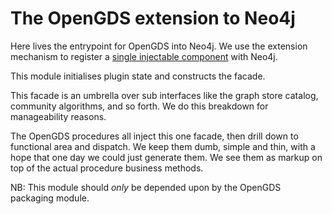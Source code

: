 # The OpenGDS extension to Neo4j

Here lives the entrypoint for OpenGDS into Neo4j. We use the extension mechanism to register a [single injectable component](../facade/README.md) with Neo4j.

This module initialises plugin state and constructs the facade. 

This facade is an umbrella over sub interfaces like the graph store catalog, community algorithms, and so forth. We do this breakdown for manageability reasons.

The OpenGDS procedures all inject this one facade, then drill down to functional area and dispatch. We keep them dumb, simple and thin, with a hope that one day we could just generate them. We see them as markup on top of the actual procedure business methods.

NB: This module should _only_ be depended upon by the OpenGDS packaging module.
